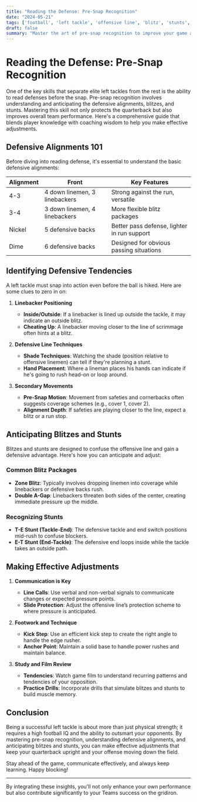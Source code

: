 ```yaml
---
title: "Reading the Defense: Pre-Snap Recognition"
date: "2024-05-21"
tags: ['football', 'left tackle', 'offensive line', 'blitz', 'stunts', 'defensive alignments', 'coaching tips', 'player skills', 'strategy']
draft: false
summary: "Master the art of pre-snap recognition to improve your game as a left tackle. Learn how to read defensive alignments and anticipate blitzes and stunts for effective adjustments."
---
```


# Reading the Defense: Pre-Snap Recognition

One of the key skills that separate elite left tackles from the rest is the ability to read defenses before the snap. Pre-snap recognition involves understanding and anticipating the defensive alignments, blitzes, and stunts. Mastering this skill not only protects the quarterback but also improves overall team performance. Here's a comprehensive guide that blends player knowledge with coaching wisdom to help you make effective adjustments.

## Defensive Alignments 101

Before diving into reading defense, it's essential to understand the basic defensive alignments:

| Alignment  | Front      | Key Features                                          |
|------------|------------|-------------------------------------------------------|
| 4-3        | 4 down linemen, 3 linebackers | Strong against the run, versatile    |
| 3-4        | 3 down linemen, 4 linebackers | More flexible blitz packages         |
| Nickel     | 5 defensive backs              | Better pass defense, lighter in run support |
| Dime       | 6 defensive backs              | Designed for obvious passing situations |

## Identifying Defensive Tendencies 

A left tackle must snap into action even before the ball is hiked. Here are some clues to zero in on:

1. **Linebacker Positioning**
   - **Inside/Outside**: If a linebacker is lined up outside the tackle, it may indicate an outside blitz.
   - **Cheating Up**: A linebacker moving closer to the line of scrimmage often hints at a blitz.

2. **Defensive Line Techniques**
   - **Shade Techniques**: Watching the shade (position relative to offensive linemen) can tell if they're planning a stunt.
   - **Hand Placement**: Where a lineman places his hands can indicate if he's going to rush head-on or loop around.

3. **Secondary Movements**
   - **Pre-Snap Motion**: Movement from safeties and cornerbacks often suggests coverage schemes (e.g., cover 1, cover 2).
   - **Alignment Depth**: If safeties are playing closer to the line, expect a blitz or a run stop.

## Anticipating Blitzes and Stunts

Blitzes and stunts are designed to confuse the offensive line and gain a defensive advantage. Here's how you can anticipate and adjust:

### Common Blitz Packages
- **Zone Blitz**: Typically involves dropping linemen into coverage while linebackers or defensive backs rush.
- **Double A-Gap**: Linebackers threaten both sides of the center, creating immediate pressure up the middle.

### Recognizing Stunts
- **T-E Stunt (Tackle-End)**: The defensive tackle and end switch positions mid-rush to confuse blockers.
- **E-T Stunt (End-Tackle)**: The defensive end loops inside while the tackle takes an outside path.

## Making Effective Adjustments

1. **Communication is Key**
   - **Line Calls**: Use verbal and non-verbal signals to communicate changes or expected pressure points.
   - **Slide Protection**: Adjust the offensive line’s protection scheme to where pressure is anticipated.

2. **Footwork and Technique**
   - **Kick Step**: Use an efficient kick step to create the right angle to handle the edge rusher.
   - **Anchor Point**: Maintain a solid base to handle power rushes and maintain balance.

3. **Study and Film Review**
   - **Tendencies**: Watch game film to understand recurring patterns and tendencies of your opposition.
   - **Practice Drills**: Incorporate drills that simulate blitzes and stunts to build muscle memory.

## Conclusion

Being a successful left tackle is about more than just physical strength; it requires a high football IQ and the ability to outsmart your opponents. By mastering pre-snap recognition, understanding defensive alignments, and anticipating blitzes and stunts, you can make effective adjustments that keep your quarterback upright and your offense moving down the field. 

Stay ahead of the game, communicate effectively, and always keep learning. Happy blocking!

---

By integrating these insights, you'll not only enhance your own performance but also contribute significantly to your Teams success on the gridiron.
```
